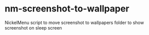 # nm-screenshot-to-wallpaper
NickelMenu script to move screenshot to wallpapers folder to show screenshot on sleep screen

